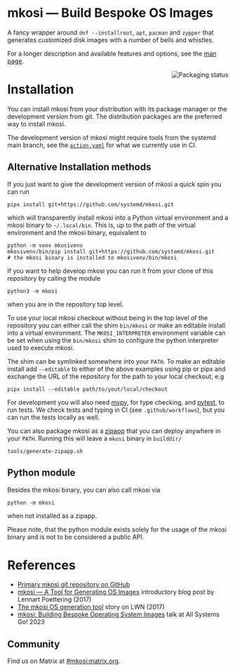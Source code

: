 # mkosi — Build Bespoke OS Images

A fancy wrapper around `dnf --installroot`, `apt`, `pacman`
and `zypper` that generates customized disk images with a number of
bells and whistles.

For a longer description and available features and options, see the
[man page](mkosi/resources/mkosi.md).

<a href="https://repology.org/project/mkosi/versions">
    <img align="right" src="https://repology.org/badge/vertical-allrepos/mkosi.svg?exclude_sources=site&exclude_unsupported=1" alt="Packaging status">
</a>

# Installation

You can install mkosi from your distribution with its package manager or the
development version from git. The distribution packages are the preferred way to
install mkosi.

The development version of mkosi might require tools from the systemd main
branch, see the [`action.yaml`](action.yaml) for what we currently use in CI.

## Alternative Installation methods

If you just want to give the development version of mkosi a quick spin you can run
```shell
pipx install git+https://github.com/systemd/mkosi.git
```
which will transparently install mkosi into a Python virtual environment and a mkosi
binary to `~/.local/bin`. This is, up to the path of the virtual environment and
the mkosi binary, equivalent to
```shell
python -m venv mkosivenv
mkosivenv/bin/pip install git+https://github.com/systemd/mkosi.git
# the mkosi binary is installed to mkosivenv/bin/mkosi
```

If you want to help develop mkosi you can run it from your clone of this
repository by calling the module
```shell
python3 -m mkosi
```
when you are in the repository top level.

To use your local mkosi checkout without being in the top level of the
repository you can either call the shim `bin/mkosi` or make an editable install
into a virtual environment. The `MKOSI_INTERPRETER` environment variable can be
set when using the `bin/mkosi` shim to configure the python interpreter used to
execute mkosi.

The shim can be symlinked somewhere into your `PATH`. To make an editable
install add `--editable` to either of the above examples using pip or pipx and
exchange the URL of the repository for the path to your local checkout, e.g
```shell
pipx install --editable path/to/yout/local/checkout
```

For development you will also need [mypy](https://github.com/python/mypy), for
type checking, and [pytest](https://github.com/pytest-dev/pytest), to run tests.
We check tests and typing in CI (see `.github/workflows`), but you can run the
tests locally as well.

You can also package mkosi as a
[zipapp](https://docs.python.org/3/library/zipapp.html) that you can deploy
anywhere in your `PATH`. Running this will leave a `mkosi` binary in `builddir/`
```shell
tools/generate-zipapp.sh
```

## Python module

Besides the mkosi binary, you can also call mkosi via
```shell
python -m mkosi
```
when not installed as a zipapp.

Please note, that the python module exists solely for the usage of the mkosi
binary and is not to be considered a public API.

# References

* [Primary mkosi git repository on GitHub](https://github.com/systemd/mkosi/)
* [mkosi — A Tool for Generating OS Images](http://0pointer.net/blog/mkosi-a-tool-for-generating-os-images.html) introductory blog post by Lennart Poettering (2017)
* [The mkosi OS generation tool](https://lwn.net/Articles/726655/) story on LWN (2017)
* [mkosi: Building Bespoke Operating System Images](https://media.ccc.de/v/all-systems-go-2023-190-mkosi-building-bespoke-operating-system-images) talk at All Systems Go! 2023

## Community

Find us on Matrix at [#mkosi:matrix.org](https://matrix.to/#/#mkosi:matrix.org).
